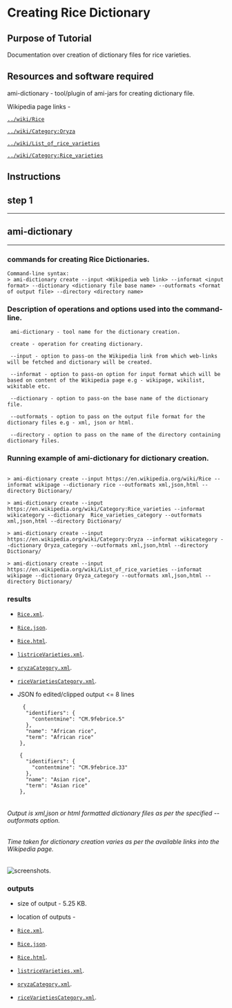 # Creating Rice Dictionary

## Purpose of Tutorial

Documentation over creation of dictionary files for rice varieties.

## Resources and software required

ami-dictionary - tool/plugin of ami-jars for creating dictionary file.

Wikipedia page links - 

[`../wiki/Rice`](https://en.wikipedia.org/wiki/Rice)

[`../wiki/Category:Oryza`](https://en.wikipedia.org/wiki/Category:Oryza)

[`../wiki/List_of_rice_varieties`](https://en.wikipedia.org/wiki/List_of_rice_varieties)

[`../wiki/Category:Rice_varieties`](https://en.wikipedia.org/wiki/Category:Rice_varieties)


## Instructions

## step 1


---
ami-dictionary
---
---
### commands for creating Rice Dictionaries. 

```
Command-line syntax:
> ami-dictionary create --input <Wikipedia web link> --informat <input format> --dictionary <dictionary file base name> --outformats <format of output file> --directory <directory name>

```
### Description of operations and options used into the command-line.

```
 ami-dictionary - tool name for the dictionary creation.

 create - operation for creating dictionary.

 --input - option to pass-on the Wikipedia link from which web-links will be fetched and dictionary will be created.

 --informat - option to pass-on option for input format which will be based on content of the Wikipedia page e.g - wikipage, wikilist, wikitable etc.

 --dictionary - option to pass-on the base name of the dictionary file.

 --outformats - option to pass on the output file format for the dictionary files e.g - xml, json or html.

 --directory - option to pass on the name of the directory containing dictionary files.

```
### Running example of ami-dictionary for dictionary creation.

```

> ami-dictionary create --input https://en.wikipedia.org/wiki/Rice --informat wikipage --dictionary rice --outformats xml,json,html --directory Dictionary/

> ami-dictionary create --input https://en.wikipedia.org/wiki/Category:Rice_varieties --informat wikicategory --dictionary  Rice_varieties_category --outformats xml,json,html --directory Dictionary/

> ami-dictionary create --input https://en.wikipedia.org/wiki/Category:Oryza --informat wikicategory --dictionary Oryza_category --outformats xml,json,html --directory Dictionary/

> ami-dictionary create --input https://en.wikipedia.org/wiki/List_of_rice_varieties --informat wikipage --dictionary Oryza_category --outformats xml,json,html --directory Dictionary/

```

### results
* [`Rice.xml`](https://github.com/petermr/tigr2ess/blob/master/crops/rice/Rice.xml). 

* [`Rice.json`](https://github.com/petermr/tigr2ess/blob/master/crops/rice/Rice.xml).

* [`Rice.html`](https://github.com/petermr/tigr2ess/blob/master/crops/rice/Rice.html).

* [`listriceVarieties.xml`](https://github.com/petermr/tigr2ess/blob/master/crops/rice/listriceVarieties.xml).

* [`oryzaCategory.xml`](https://github.com/petermr/tigr2ess/blob/master/crops/rice/oryzaCategory.xml).

* [`riceVarietiesCategory.xml`](https://github.com/petermr/tigr2ess/blob/master/crops/rice/riceVarietiesCategory.xml).


- JSON fo edited/clipped output <= 8 lines

```
     {
      "identifiers": {
        "contentmine": "CM.9febrice.5"
      },
      "name": "African rice",
      "term": "African rice"
    },
   
    {
      "identifiers": {
        "contentmine": "CM.9febrice.33"
      },
      "name": "Asian rice",
      "term": "Asian rice"
    },
    
 ```
 
 ###### Output is xml,json or html formatted dictionary files as per the specified --outformats option.
 
 ###### Time taken for dictionary creation varies as per the available links into the Wikipedia page.
 
 
 ![screenshots](https://github.com/petermr/tigr2ess/blob/master/crops/rice/assets/ricejson.png).
 

### outputs
* size of output - 5.25 KB.

* location of outputs - 

* [`Rice.xml`](https://github.com/petermr/tigr2ess/blob/master/crops/rice/Rice.xml). 

* [`Rice.json`](https://github.com/petermr/tigr2ess/blob/master/crops/rice/Rice.json).

* [`Rice.html`](https://github.com/petermr/tigr2ess/blob/master/crops/rice/Rice.html).

* [`listriceVarieties.xml`](https://github.com/petermr/tigr2ess/blob/master/crops/rice/listriceVarieties.xml).

* [`oryzaCategory.xml`](https://github.com/petermr/tigr2ess/blob/master/crops/rice/oryzaCategory.xml).

* [`riceVarietiesCategory.xml`](https://github.com/petermr/tigr2ess/blob/master/crops/rice/riceVarietiesCategory.xml).


